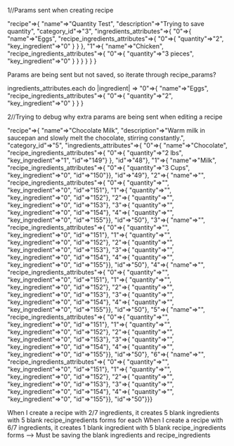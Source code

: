 1//Params sent when creating recipe

"recipe"=>{
  "name"=>"Quantity Test",
  "description"=>"Trying to save quantity",
  "category_id"=>"3",
  "ingredients_attributes"=>{
    "0"=>{
      "name"=>"Eggs",
      "recipe_ingredients_attributes"=>{
        "0"=>{
          "quantity"=>"2",
          "key_ingredient"=>"0"
          }
        }
      },
    "1"=>{
      "name"=>"Chicken",
      "recipe_ingredients_attributes"=>{
        "0"=>{
          "quantity"=>"3 pieces",
          "key_ingredient"=>"0"
          }
        }
      }
    }
  }
}

Params are being sent but not saved, so iterate through recipe_params?

ingredients_attributes.each do |ingredient|
  =>     "0"=>{
            "name"=>"Eggs",
            "recipe_ingredients_attributes"=>{
              "0"=>{
                "quantity"=>"2",
                "key_ingredient"=>"0"
              }
            }
          }


2//Trying to debug why extra params are being sent when editing a recipe

"recipe"=>{
  "name"=>"Chocolate Milk",
  "description"=>"Warm milk in saucepan and slowly melt the chocolate, stirring constantly.",
  "category_id"=>"5",
  "ingredients_attributes"=>{
    "0"=>{
      "name"=>"Chocolate",
      "recipe_ingredients_attributes"=>{
        "0"=>{
          "quantity"=>"2 lbs",
          "key_ingredient"=>"1",
          "id"=>"149"}
          },
      "id"=>"48"},
    "1"=>{
      "name"=>"Milk",
      "recipe_ingredients_attributes"=>{
        "0"=>{
          "quantity"=>"3 Cups",
          "key_ingredient"=>"0",
          "id"=>"150"}},
      "id"=>"49"},
    "2"=>{
      "name"=>"",
      "recipe_ingredients_attributes"=>{
        "0"=>{
          "quantity"=>"",
          "key_ingredient"=>"0",
          "id"=>"151"},
        "1"=>{
          "quantity"=>"",
          "key_ingredient"=>"0",
          "id"=>"152"},
        "2"=>{
          "quantity"=>"",
          "key_ingredient"=>"0",
          "id"=>"153"},
        "3"=>{
          "quantity"=>"",
          "key_ingredient"=>"0",
          "id"=>"154"},
        "4"=>{
          "quantity"=>"",
          "key_ingredient"=>"0",
          "id"=>"155"}},
      "id"=>"50"},
    "3"=>{
      "name"=>"",
      "recipe_ingredients_attributes"=>{
        "0"=>{
          "quantity"=>"",
          "key_ingredient"=>"0",
          "id"=>"151"},
        "1"=>{
          "quantity"=>"",
          "key_ingredient"=>"0",
          "id"=>"152"},
        "2"=>{
          "quantity"=>"",
          "key_ingredient"=>"0",
          "id"=>"153"},
        "3"=>{
          "quantity"=>"",
          "key_ingredient"=>"0",
          "id"=>"154"},
        "4"=>{
          "quantity"=>"",
          "key_ingredient"=>"0",
          "id"=>"155"}},
        "id"=>"50"},
      "4"=>{
        "name"=>"",
        "recipe_ingredients_attributes"=>{
          "0"=>{
            "quantity"=>"",
            "key_ingredient"=>"0",
            "id"=>"151"},
          "1"=>{
            "quantity"=>"",
            "key_ingredient"=>"0",
            "id"=>"152"},
          "2"=>{
            "quantity"=>"",
            "key_ingredient"=>"0",
            "id"=>"153"},
          "3"=>{
            "quantity"=>"",
            "key_ingredient"=>"0",
            "id"=>"154"},
          "4"=>{
            "quantity"=>"",
            "key_ingredient"=>"0",
            "id"=>"155"}},
        "id"=>"50"},
      "5"=>{
        "name"=>"",
        "recipe_ingredients_attributes"=>{
          "0"=>{
            "quantity"=>"",
            "key_ingredient"=>"0",
            "id"=>"151"},
          "1"=>{
            "quantity"=>"",
            "key_ingredient"=>"0",
            "id"=>"152"},
          "2"=>{
            "quantity"=>"",
            "key_ingredient"=>"0",
            "id"=>"153"},
          "3"=>{
            "quantity"=>"",
            "key_ingredient"=>"0",
            "id"=>"154"},
          "4"=>{
            "quantity"=>"",
            "key_ingredient"=>"0",
            "id"=>"155"}},
        "id"=>"50"},
      "6"=>{
        "name"=>"",
        "recipe_ingredients_attributes"=>{
          "0"=>{
            "quantity"=>"",
            "key_ingredient"=>"0",
            "id"=>"151"},
          "1"=>{
            "quantity"=>"",
            "key_ingredient"=>"0",
            "id"=>"152"},
          "2"=>{
            "quantity"=>"",
            "key_ingredient"=>"0",
            "id"=>"153"},
          "3"=>{
            "quantity"=>"",
            "key_ingredient"=>"0",
            "id"=>"154"},
          "4"=>{
            "quantity"=>"",
            "key_ingredient"=>"0",
            "id"=>"155"}},
        "id"=>"50"}}}

When I create a recipe with 2/7 ingredients, it creates 5 blank ingredients with 5 blank recipe_ingredients forms for each
When I create a recipe with 6/7 ingredients, it creates 1 blank ingredient with 5 blank recipe_ingredients forms
--> Must be saving the blank ingredients and recipe_ingredients
